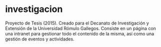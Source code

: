 # investigacion

Proyecto de Tesis (2015). Creado para el Decanato de Investigación y Extensión de la Universidad Rómulo Gallegos.
Consiste en un página con una intranet para gestionar todo el contenido de la misma, así como una gestión de eventos
y actividades.


